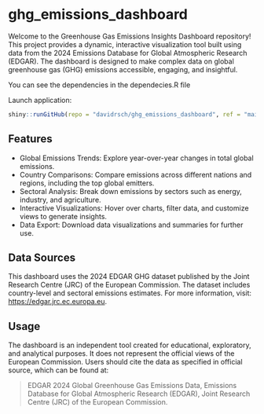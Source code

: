 # ghg_emissions_dashboard
Welcome to the Greenhouse Gas Emissions Insights Dashboard repository! This project provides a dynamic, interactive visualization tool built using data from the 2024 Emissions Database for Global Atmospheric Research (EDGAR). The dashboard is designed to make complex data on global greenhouse gas (GHG) emissions accessible, engaging, and insightful.

You can see the dependencies in the dependecies.R file

Launch application:

```r
shiny::runGitHub(repo = "davidrsch/ghg_emissions_dashboard", ref = "main")
```

<!--- or try it at connect.posit.cloud. --->

## Features
* Global Emissions Trends: Explore year-over-year changes in total global emissions.
* Country Comparisons: Compare emissions across different nations and regions, including the top global emitters.
* Sectoral Analysis: Break down emissions by sectors such as energy, industry, and agriculture.
* Interactive Visualizations: Hover over charts, filter data, and customize views to generate insights.
* Data Export: Download data visualizations and summaries for further use.

## Data Sources
This dashboard uses the 2024 EDGAR GHG dataset published by the Joint Research Centre (JRC) of the European Commission. The dataset includes country-level and sectoral emissions estimates. For more information, visit:
https://edgar.jrc.ec.europa.eu.

## Usage
The dashboard is an independent tool created for educational, exploratory, and analytical purposes. It does not represent the official views of the European Commission. Users should cite the data as specified in official source, which can be found at:

> EDGAR 2024 Global Greenhouse Gas Emissions Data, Emissions Database for Global Atmospheric Research (EDGAR), Joint Research Centre (JRC) of the European Commission.
